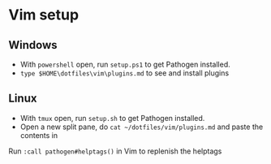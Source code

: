 # Vim setup

## Windows

* With `powershell` open, run `setup.ps1` to get Pathogen installed.
* `type $HOME\dotfiles\vim\plugins.md` to see and install plugins

## Linux

* With `tmux` open, run `setup.sh` to get Pathogen installed.
* Open a new split pane, do `cat ~/dotfiles/vim/plugins.md` and paste the contents in

Run `:call pathogen#helptags()` in Vim to replenish the helptags
